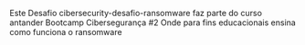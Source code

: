 Este Desafio cibersecurity-desafio-ransomware faz parte do curso antander Bootcamp Cibersegurança #2
Onde para fins educacionais ensina como funciona o ransomware 

